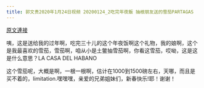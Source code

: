 ```yaml
---
title: 郭文贵2020年1月24日视频 20200124_2吃完年夜飯 抽根朋友送的雪茄PARTAGAS
---
```


[原文連接](https://gnews.org/ThreadView/53479246)

咦，这是送给我的过年啊，吃完三十儿的这个年夜饭啊这个礼物，我的娘啊，这个是我最喜欢的雪茄，雪茄啊，咱从小是土鳖抽雪茄啊，你看这雪茄，哎呦，这是这是什么意思？LA CASA DEL HABANO

这个雪茄呢，大概是啊，一根一根啊，估计在1000到1500磅左右，天哪，而且是买不着的，limitation.嘿嘿嘿，亲爱的兄弟姐妹们，新春快乐!耶！谢谢！
